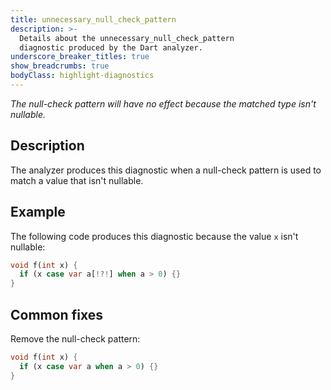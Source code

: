 ```yaml
---
title: unnecessary_null_check_pattern
description: >-
  Details about the unnecessary_null_check_pattern
  diagnostic produced by the Dart analyzer.
underscore_breaker_titles: true
show_breadcrumbs: true
bodyClass: highlight-diagnostics
---
```


_The null-check pattern will have no effect because the matched type isn't
nullable._

## Description

The analyzer produces this diagnostic when a null-check pattern is used to
match a value that isn't nullable.

## Example

The following code produces this diagnostic because the value `x` isn't
nullable:

```dart
void f(int x) {
  if (x case var a[!?!] when a > 0) {}
}
```

## Common fixes

Remove the null-check pattern:

```dart
void f(int x) {
  if (x case var a when a > 0) {}
}
```
